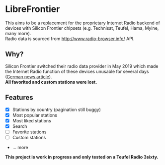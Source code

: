 # LibreFrontier
This aims to be a replacement for the proprietary Internet Radio backend of devices with Silicon Frontier chipsets (e.g. Technisat, Teufel, Hama, Myine, many more).  
Radio data is sourced from http://www.radio-browser.info/ API.

## Why?
Silicon Frontier switched their radio data provider in May 2019 which made the Internet Radio function of these devices unusable for several days ([German news article](https://www.heise.de/newsticker/meldung/Massenhafter-Ausfall-von-Internetradios-4417248.html)).  
**All favorited and custom stations were lost.**

## Features
- [x] Stations by country (pagination still buggy)
- [x] Most popular stations
- [x] Most liked stations
- [x] Search
- [ ] Favorite stations
- [ ] Custom stations
- ... more

**This project is work in progress and only tested on a Teufel Radio 3sixty.**
